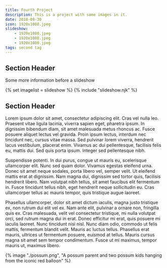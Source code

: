 ```yaml
---
title: Fourth Project
description: This is a project with some images in it.
date: 2018-09-30
icon: 1920x1080.jpeg
slideshow: 
    - 1920x1080.jpeg
    - 1920x1080.jpeg
    - 1920x1080.jpeg
tags: second tag
---
```


## Section Header

Some more information before a slideshow

{% set imagelist = slideshow %}
{% include "slideshow.njk" %}

## Section Header

Lorem ipsum dolor sit amet, consectetur adipiscing elit. Cras vel nulla leo. Praesent vitae ligula lacinia, viverra sapien eget, pharetra ipsum. In dignissim bibendum diam, sit amet malesuada metus rhoncus ac. Fusce posuere aliquet lectus vel gravida. Proin ipsum lectus, interdum nec tincidunt nec, cursus vitae massa. Sed pulvinar lorem viverra, hendrerit lacus vestibulum, placerat enim. Vivamus ac dui pellentesque, facilisis felis eu, mattis dui. Sed quis porta ipsum. Integer sed pellentesque nibh.

Suspendisse potenti. In dui purus, congue ut mauris eu, scelerisque ullamcorper elit. Nunc sed quam dolor. Vivamus egestas eleifend urna. Donec sit amet neque sodales, porta libero vel, semper velit. Ut eleifend mattis erat at dignissim. Nam magna dui, dignissim sed tortor quis, facilisis hendrerit libero. Nam volutpat nibh tellus, sit amet faucibus elit fermentum in. Fusce tincidunt tellus nibh, eget hendrerit neque sollicitudin eu. Cras ullamcorper tellus ac mauris tempor, quis tristique augue laoreet.

Phasellus ullamcorper, dolor sit amet dictum iaculis, magna justo tristique ex, non rutrum dui elit vel ex. Nam ante elit, pulvinar a ornare non, fringilla quis ex. Cras malesuada, velit vel consectetur tristique, mi nulla volutpat orci, sed rutrum magna dui in erat. Donec efficitur mi erat, quis posuere mi iaculis laoreet. Nunc tincidunt nisi nisl. Nunc diam odio, commodo ut felis mattis, fermentum blandit velit. Mauris ac luctus tellus. Phasellus erat mauris, ultrices ut fermentum posuere, euismod at tellus. Mauris cursus magna sit amet sem tempor condimentum. Fusce ut mi maximus, tempor mauris ut, maximus libero.

{% image "./possum.png", "A possum parent and two possum kids hanging from the iconic red balloon" %}


